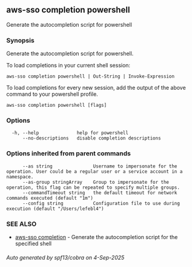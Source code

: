 ## aws-sso completion powershell

Generate the autocompletion script for powershell

### Synopsis

Generate the autocompletion script for powershell.

To load completions in your current shell session:

	aws-sso completion powershell | Out-String | Invoke-Expression

To load completions for every new session, add the output of the above command
to your powershell profile.


```
aws-sso completion powershell [flags]
```

### Options

```
  -h, --help              help for powershell
      --no-descriptions   disable completion descriptions
```

### Options inherited from parent commands

```
      --as string               Username to impersonate for the operation. User could be a regular user or a service account in a namespace.
      --as-group stringArray    Group to impersonate for the operation, this flag can be repeated to specify multiple groups.
      --commandTimeout string   the default timeout for network commands executed (default "1m")
      --config string           Configuration file to use during execution (default "/Users/lefebl4")
```

### SEE ALSO

* [aws-sso completion](aws-sso_completion.md)	 - Generate the autocompletion script for the specified shell

###### Auto generated by spf13/cobra on 4-Sep-2025
